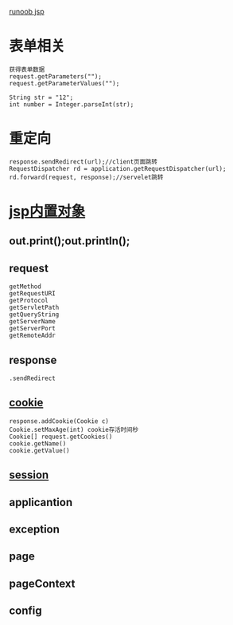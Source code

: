 [runoob jsp](http://www.runoob.com/jsp/jsp-actions.html)

# 表单相关
```
获得表单数据
request.getParameters("");
request.getParameterValues("");

String str = "12";
int number = Integer.parseInt(str);
```

# 重定向
```
response.sendRedirect(url);//client页面跳转
RequestDispatcher rd = application.getRequestDispatcher(url);
rd.forward(request, response);//servelet跳转
```

# [jsp内置对象](http://www.runoob.com/jsp/jsp-implicit-objects.html)
## out.print();out.println();
## request
```
getMethod
getRequestURI
getProtocol
getServletPath
getQueryString
getServerName
getServerPort
getRemoteAddr
```

## response

```
.sendRedirect
```

## [cookie](http://www.runoob.com/jsp/jsp-cookies.html)
```
response.addCookie(Cookie c)
Cookie.setMaxAge(int) cookie存活时间秒
Cookie[] request.getCookies()
cookie.getName()
cookie.getValue()
```

## [session](http://www.runoob.com/jsp/jsp-session.html)
## applicantion
## exception
## page
## pageContext
## config
